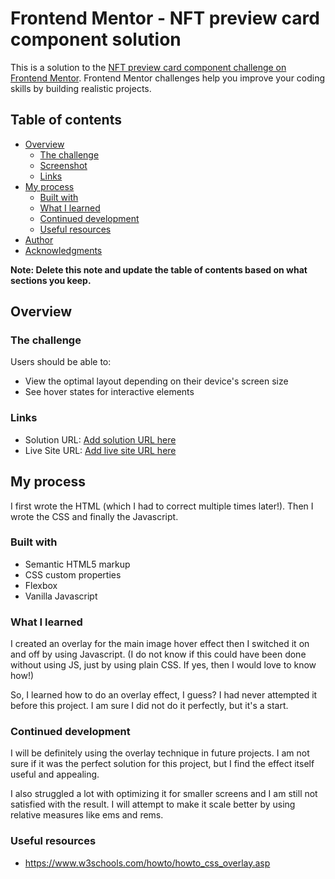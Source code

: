 # Frontend Mentor - NFT preview card component solution

This is a solution to the [NFT preview card component challenge on Frontend Mentor](https://www.frontendmentor.io/challenges/nft-preview-card-component-SbdUL_w0U). Frontend Mentor challenges help you improve your coding skills by building realistic projects.

## Table of contents

- [Overview](#overview)
  - [The challenge](#the-challenge)
  - [Screenshot](#screenshot)
  - [Links](#links)
- [My process](#my-process)
  - [Built with](#built-with)
  - [What I learned](#what-i-learned)
  - [Continued development](#continued-development)
  - [Useful resources](#useful-resources)
- [Author](#author)
- [Acknowledgments](#acknowledgments)

**Note: Delete this note and update the table of contents based on what sections you keep.**

## Overview

### The challenge

Users should be able to:

- View the optimal layout depending on their device's screen size
- See hover states for interactive elements

### Links

- Solution URL: [Add solution URL here](https://your-solution-url.com)
- Live Site URL: [Add live site URL here](https://your-live-site-url.com)

## My process

I first wrote the HTML (which I had to correct multiple times later!). Then I wrote the CSS and finally the Javascript.

### Built with

- Semantic HTML5 markup
- CSS custom properties
- Flexbox
- Vanilla Javascript

### What I learned

I created an overlay for the main image hover effect then I switched it on and off by using Javascript. (I do not know if this could have been done without using JS, just by using plain CSS. If yes, then I would love to know how!)

So, I learned how to do an overlay effect, I guess? I had never attempted it before this project. I am sure I did not do it perfectly, but it's a start.

### Continued development

I will be definitely using the overlay technique in future projects. I am not sure if it was the perfect solution for this project, but I find the effect itself useful and appealing.

I also struggled a lot with optimizing it for smaller screens and I am still not satisfied with the result. I will attempt to make it scale better by using relative measures like ems and rems.

### Useful resources

- https://www.w3schools.com/howto/howto_css_overlay.asp
